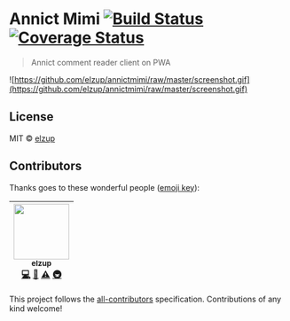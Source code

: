 # Annict Mimi [![Build Status](https://travis-ci.org/elzup/annictmimi.svg?branch=master)](https://travis-ci.org/elzup/annictmimi) [![Coverage Status](https://coveralls.io/repos/github/elzup/annictmimi/badge.svg?branch=master)](https://coveralls.io/github/elzup/annictmimi?branch=master)

> Annict comment reader client on PWA

![https://github.com/elzup/annictmimi/raw/master/screenshot.gif](https://github.com/elzup/annictmimi/raw/master/screenshot.gif)

## License

MIT © [elzup](http://elzup.com)

## Contributors

Thanks goes to these wonderful people ([emoji key](https://github.com/kentcdodds/all-contributors#emoji-key)):

<!-- ALL-CONTRIBUTORS-LIST:START - Do not remove or modify this section -->
<!-- prettier-ignore -->
| [<img src="https://avatars3.githubusercontent.com/u/2284908?v=4" width="100px;"/><br /><sub><b>elzup</b></sub>](https://elzup.com)<br />[💻](https://github.com/elzup/annictmimi/commits?author=elzup "Code") [📖](https://github.com/elzup/annictmimi/commits?author=elzup "Documentation") [⚠️](https://github.com/elzup/annictmimi/commits?author=elzup "Tests") [🚇](#infra-elzup "Infrastructure (Hosting, Build-Tools, etc)") |
| :---: |
<!-- ALL-CONTRIBUTORS-LIST:END -->

This project follows the [all-contributors](https://github.com/kentcdodds/all-contributors) specification. Contributions of any kind welcome!
